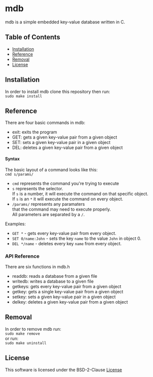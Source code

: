 # mdb
mdb is a simple embedded key-value database written in C.

## Table of Contents
- [Installation](#Installation)
- [Reference](#Reference)
- [Removal](#Removal)
- [License](#License)

## Installation
In order to install mdb clone this repository then run:\
```sudo make install```

## Reference
There are four basic commands in mdb:
- exit: exits the program
- GET: gets a given key-value pair from a given object
- SET: sets a given key-value pair in a given object
- DEL: deletes a given key-value pair from a given object
#### Syntax
The basic layout of a command looks like this:\
```cmd s/params/```
- `cmd` represents the command you're trying to execute
- `s` represents the selector.\
If `s` is a number, it will execute the command on that specific object.\
If `s` is an `*` it will execute the command on every object.
- `/params/` represents any paramaters\
that the command may need to execute properly.\
All parameters are separated by a `/`.

Examples:
- `GET *` - gets every key-value pair from every object.
- `SET 0/name:John` - sets the key `name` to the value `John` in object 0.
- `DEL */name` - deletes every key `name` from every object.
### API Reference
There are six functions in mdb.h
- readdb: reads a database from a given file
- writedb: writes a database to a given file
- getkeys: gets every key-value pair from a given object
- getkey: gets a single key-value pair from a given object
- setkey: sets a given key-value pair in a given object
- delkey: deletes a given key-value pair from a given object

## Removal
In order to remove mdb run:\
```sudo make remove```\
or run:\
```sudo make uninstall```

## License
This software is licensed under the BSD-2-Clause [License](./LICENSE)
